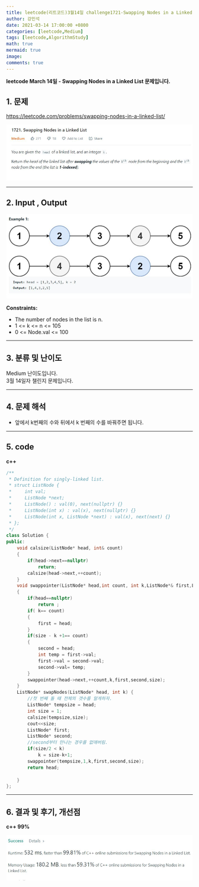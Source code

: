 ```yaml
---
title: leetcode(리트코드)3월14일 challenge1721-Swapping Nodes in a Linked List
author: 강민석
date: 2021-03-14 17:00:00 +0800
categories: [leetcode,Medium]
tags: [leetcode,AlgorithmStudy]
math: true
mermaid: true
image: 
comments: true
---
```


**leetcode March 14일 - Swapping Nodes in a Linked List 문제입니다.**

## 1. 문제
<https://leetcode.com/problems/swapping-nodes-in-a-linked-list/>  

![](/assets/img/sample/leetcode/1721/Problem.JPG)  

-----  

## 2. Input , Output

![](/assets/img/sample/leetcode/1721/input.JPG)  

**Constraints:**

- The number of nodes in the list is n.
- 1 <= k <= n <= 105
- 0 <= Node.val <= 100

-----  

## 3. 분류 및 난이도

Medium 난이도입니다.  
3월 14일자 챌린지 문제입니다. 

-----  

## 4. 문제 해석

- 앞에서 k번째의 수와 뒤에서 k 번째의 수를 바꿔주면 됩니다.





-----  

## 5. code

**c++**

```c++
/**
 * Definition for singly-linked list.
 * struct ListNode {
 *     int val;
 *     ListNode *next;
 *     ListNode() : val(0), next(nullptr) {}
 *     ListNode(int x) : val(x), next(nullptr) {}
 *     ListNode(int x, ListNode *next) : val(x), next(next) {}
 * };
 */
class Solution {
public:
    void calsize(ListNode* head, int& count)
    {
        if(head->next==nullptr)
            return;
        calsize(head->next,++count);
    }
    void swappointer(ListNode* head,int count, int k,ListNode*& first,ListNode*& second,int size)
    {
        if(head==nullptr)
            return ;
        if( k== count)
        {
            first = head;
        }
        if(size - k +1== count)
        {
            second = head;
            int temp = first->val;
            first->val = second->val;
            second->val= temp;
        }
        swappointer(head->next,++count,k,first,second,size);
    }
    ListNode* swapNodes(ListNode* head, int k) {
        //첫 번째 돌 때 전체의 갯수를 알게하자.
        ListNode* tempsize = head;
        int size = 1;
        calsize(tempsize,size);
        cout<<size;
        ListNode* first;
        ListNode* second;
        //second부터 만나는 경우를 없애버림.
        if(size/2 < k)
            k = size-k+1;
        swappointer(tempsize,1,k,first,second,size);
        return head;
    
    }
};
```

-----

## 6. 결과 및 후기, 개선점

**c++ 99%**

![](/assets/img/sample/leetcode/1721/result.JPG)  
